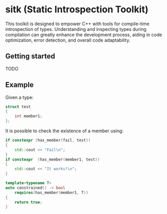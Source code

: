 # sitk (Static Introspection Toolkit)

This toolkit is designed to empower C++ with tools for compile-time introspection of types. Understanding and inspecting types during compilation can greatly enhance the development process, aiding in code optimization, error detection, and overall code adaptability.

## Getting started

TODO

## Example

Given a type:

```cpp
struct test
{
    int member1;
};
```

It is possible to check the existence of a member using:

```cpp
if constexpr (has_member(fail, test))
{
    std::cout << "Fail\n";
}
if constexpr  (has_member(member1, test))
{
    std::cout << "It works!\n";
}

template<typename T>
auto constrained() -> bool
    requires(has_member(member1, T))
{
    return true;
}
```